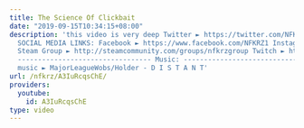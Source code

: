 ```yaml
---
title: The Science Of Clickbait
date: "2019-09-15T10:34:15+08:00"
description: 'this video is very deep Twitter ► https://twitter.com/NFKRZAlt ---------------------------------
  SOCIAL MEDIA LINKS: Facebook ► https://www.facebook.com/NFKRZ1 Instagram ► https://instagram.com/roman_nfkrz/
  Steam Group ► http://steamcommunity.com/groups/nfkrzgroup Twitch ► http://www.twitch.tv/nfkrz
  --------------------------------- Music: --------------------------------- Outro
  music ► MajorLeagueWobs/Holder - D I S T A N T'
url: /nfkrz/A3IuRcqsChE/
providers:
  youtube:
    id: A3IuRcqsChE
type: video
---
```

